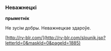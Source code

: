 ### Неважнецкі
**прыметнік**

Не зусім добры. Неважнецкае здароўе.

<a rel="author">[http://rv-blr.com/](http://rv-blr.com/slounik.jsp?letterId=0&maskId=0&pageId=1885)</a>
